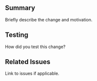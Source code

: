 ## Summary

Briefly describe the change and motivation.

## Testing

How did you test this change?

## Related Issues

Link to issues if applicable.
